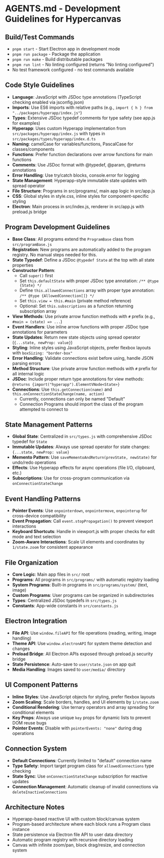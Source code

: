 # AGENTS.md - Development Guidelines for Hypercanvas

## Build/Test Commands

- `pnpm start` - Start Electron app in development mode
- `pnpm run package` - Package the application
- `pnpm run make` - Build distributable packages
- `pnpm run lint` - No linting configured (returns "No linting configured")
- No test framework configured - no test commands available

## Code Style Guidelines

- **Language**: JavaScript with JSDoc type annotations (TypeScript checking enabled via jsconfig.json)
- **Imports**: Use ES6 imports with relative paths (e.g., `import { h } from "../packages/hyperapp/index.js"`)
- **Types**: Extensive JSDoc typedef comments for type safety (see app.js for examples)
- **Hyperapp**: Uses custom Hyperapp implementation from `src/packages/hyperapp/index.js` with types in `src/packages/types/hyperapp/index.d.ts`
- **Naming**: camelCase for variables/functions, PascalCase for classes/components
- **Functions**: Prefer function declarations over arrow functions for main functions
- **Comments**: Use JSDoc format with @typedef, @param, @returns annotations
- **Error Handling**: Use try/catch blocks, console.error for logging
- **State Management**: Hyperapp-style immutable state updates with spread operator
- **File Structure**: Programs in src/programs/, main app logic in src/app.js
- **CSS**: Global styles in style.css, inline styles for component-specific styling
- **Electron**: Main process in src/index.js, renderer in src/app.js with preload.js bridge

## Program Development Guidelines

- **Base Class**: All programs extend the `ProgramBase` class from `src/programBase.js`
- **Registration**: New programs are automatically added to the program registry. No manual steps needed for this.
- **State Typedef**: Define a JSDoc `@typedef State` at the top with all state properties
- **Constructor Pattern**:
  - Call `super()` first
  - Set `this.defaultState` with proper JSDoc type annotation: `/** @type {State} */`
  - Define `this.allowedConnections` array with proper type annotation: `/** @type {AllowedConnection[]} */`
  - Set `this.view = this.#main` (private method reference)
  - Optional: Set `this.subscriptions` as a function returning subscription array
- **View Methods**: Use private arrow function methods with `#` prefix (e.g., `#main = (state) => ...`)
- **Event Handlers**: Use inline arrow functions with proper JSDoc type annotations for parameters
- **State Updates**: Return new state objects using spread operator (`{...state, newProp: value}`)
- **Styling**: Inline styles using JavaScript objects, prefer flexbox layouts with `boxSizing: "border-box"`
- **Error Handling**: Validate connections exist before using, handle JSON parsing errors
- **Method Structure**: Use private arrow function methods with `#` prefix for all internal logic
- **JSDoc**: Include proper return type annotations for view methods: `@returns {import("hyperapp").ElementVNode<State>}`
- **Connections**: Use `this.getConnection(name)` and `this.onConnectionStateChange(name, action)`
  - Currently, connections can only be named "Default"
  - Connection Programs should import the class of the program attempted to connect to

## State Management Patterns

- **Global State**: Centralized in `src/types.js` with comprehensive JSDoc typedef for `State`
- **Immutable Updates**: Always use spread operator for state changes: `{...state, newProp: value}`
- **Memento Pattern**: Use `saveMementoAndReturn(prevState, newState)` for undo/redo operations
- **Effects**: Use Hyperapp effects for async operations (file I/O, clipboard, etc.)
- **Subscriptions**: Use for cross-program communication via `onConnectionStateChange`

## Event Handling Patterns

- **Pointer Events**: Use `onpointerdown`, `onpointermove`, `onpointerup` for cross-device compatibility
- **Event Propagation**: Call `event.stopPropagation()` to prevent viewport interactions
- **Keyboard Shortcuts**: Handle in viewport.js with proper checks for edit mode and text selection
- **Zoom-Aware Interactions**: Scale UI elements and coordinates by `1/state.zoom` for consistent appearance

## File Organization

- **Core Logic**: Main app files in `src/` root
- **Programs**: All programs in `src/programs/` with automatic registry loading
- **System Programs**: Built-in programs in `src/programs/system/` (text, image)
- **Custom Programs**: User programs can be organized in subdirectories
- **Types**: Centralized JSDoc typedefs in `src/types.js`
- **Constants**: App-wide constants in `src/constants.js`

## Electron Integration

- **File API**: Use `window.fileAPI` for file operations (reading, writing, image handling)
- **Theme API**: Use `window.electronAPI` for system theme detection and changes
- **Preload Bridge**: All Electron APIs exposed through preload.js security bridge
- **State Persistence**: Auto-save to `user/state.json` on app quit
- **Media Handling**: Images saved to `user/media/` directory

## UI Component Patterns

- **Inline Styles**: Use JavaScript objects for styling, prefer flexbox layouts
- **Zoom Scaling**: Scale borders, handles, and UI elements by `1/state.zoom`
- **Conditional Rendering**: Use ternary operators and array spreading for conditional elements
- **Key Props**: Always use unique `key` props for dynamic lists to prevent DOM reuse bugs
- **Pointer Events**: Disable with `pointerEvents: "none"` during drag operations

## Connection System

- **Default Connections**: Currently limited to "default" connection name
- **Type Safety**: Import target program class for `allowedConnections` type checking
- **State Sync**: Use `onConnectionStateChange` subscription for reactive updates
- **Connection Management**: Automatic cleanup of invalid connections via `deleteInactiveConnections`

## Architecture Notes

- Hyperapp-based reactive UI with custom block/canvas system
- Program-based architecture where each block runs a Program class instance
- State persistence via Electron file API to user data directory
- Automatic program registry with recursive directory loading
- Canvas with infinite zoom/pan, block drag/resize, and connection system
